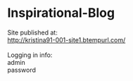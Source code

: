 # Inspirational-Blog

Site published at: <br/>
http://kristina91-001-site1.btempurl.com/ 
<br/><br/>
Logging in info: <br/>
admin <br/>
password
